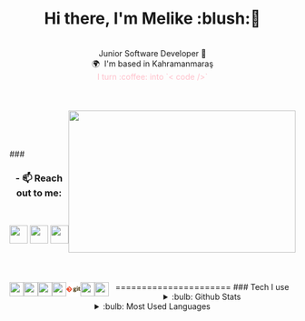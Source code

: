 <div align="center">
 <h1>Hi there, I'm Melike :blush:👋 </h1>
<br />
Junior Software Developer 🤙
<br/>
🌍  I'm based in Kahramanmaraş
 <br/>
<font color="pink">I turn :coffee: into `< code />` </font>
<br/>
<br/>
<br/>
<br/>
 <div align="center">
<img src="https://media.giphy.com/media/fXhdgo6ERFLukIcmX3/giphy.gif" align="right" width="400" height="250">
<br/>
 </div>
</div>
<br />
<br />
<div align="left"
Reach out to me
* ✉️  You can contact me at [melikebuga15@gmail.com](mailto: melikebuga15@gmail.com)
<br />
<br />
</div>
<div>
### <h3 align="center"> - 📫 Reach out to me:   </h3><br>
<p align="center"> 
<a href="https://github.com/melikebuga" target="_blank" rel="noreferrer"><img src="https://raw.githubusercontent.com/danielcranney/readme-generator/main/public/icons/socials/github.svg" width="32" height="32" /></a> 
<a href="http://www.instagram.com/mellikebuga" target="_blank" rel="noreferrer"><img src="https://raw.githubusercontent.com/danielcranney/readme-generator/main/public/icons/socials/instagram.svg" width="32" height="32" /></a> 
<a href="https://tr.linkedin.com/in/melikebuga46" target="_blank" rel="noreferrer"><img src="https://raw.githubusercontent.com/danielcranney/readme-generator/main/public/icons/socials/linkedin.svg" width="32" height="32" /></a></p>
<div align="center">
<br />
<br />
<br />
======================
### Tech I use
<img align="left" src="https://upload.wikimedia.org/wikipedia/commons/4/4f/Csharp_Logo.png" width="25" height="25" />
<img align="left" src="https://upload.wikimedia.org/wikipedia/commons/thumb/e/ed/Pandas_logo.svg/2560px-Pandas_logo.svg.png" width="25" height="25" />
<img align="left" src="https://w7.pngwing.com/pngs/203/252/png-transparent-python-javascript-programming-language-c-others-angle-text-logo-thumbnail.png" width="25" height="25" />
<img align="left" src="https://miro.medium.com/max/1200/1*wwnExqe720PPHykHhs5Hqw.png" width="25" height="25" />
<img align="left" src="https://raw.githubusercontent.com/github/explore/80688e429a7d4ef2fca1e82350fe8e3517d3494d/topics/git/git.png" width="25" height="25" />
<img align="left" src="https://miro.medium.com/max/449/1*Bh_B98GcAHTzYq21D79GLg.png" width="25" height="25" />
<img align="left" src="https://img.favpng.com/17/5/2/asp-net-mvc-logo-net-framework-model-view-controller-png-favpng-v24xiWvwG7hnY9K1Y9P8y3tfs.jpg" width="25" height="25" />
<br />

<details>
<summary>:bulb: Github Stats</summary>
<img src="https://github-readme-stats.vercel.app/api?username=codingwithdidem&theme=radical" >
</details>

<details>
<summary>:bulb:  Most Used Languages</summary>
<img src="https://github-readme-stats.vercel.app/api/top-langs/?username=codingwithdidem&layout=compact" >
</details>
